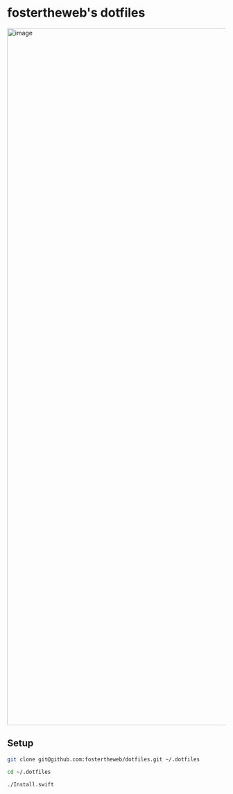 # fostertheweb's dotfiles

<img width="1608" alt="image" src="https://github.com/user-attachments/assets/0321c5af-9cc2-4b59-b89d-784a064d4e1e" />

## Setup

```bash
git clone git@github.com:fostertheweb/dotfiles.git ~/.dotfiles
```

```bash
cd ~/.dotfiles
```

```bash
./Install.swift
```
